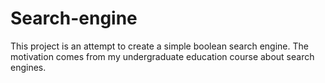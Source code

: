 # Search-engine
This project is an attempt to create a simple boolean search engine. 
The motivation comes from my undergraduate education course about search engines. 

